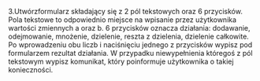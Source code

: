 3.Utwórzformularz składający się z 2 pól tekstowych oraz 6 przycisków. Pola tekstowe to odpowiednio miejsce na wpisanie przez użytkownika wartości zmiennych a oraz b. 6 przycisków oznacza działania: dodawanie, odejmowanie, mnożenie, dzielenie, reszta z dzielenia, dzielenie całkowite. Po wprowadzeniu obu liczb i naciśnięciu jednego z przycisków wypisz pod formularzem rezultat działania. W przypadku niewypełnienia któregoś z pól tekstowym wypisz komunikat, który poinformuje użytkownika o takiej konieczności.
